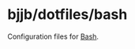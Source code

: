 bjjb/dotfiles/bash
==================

Configuration files for [Bash][].

[Bash]: https://www.gnu.org/software/bash/
